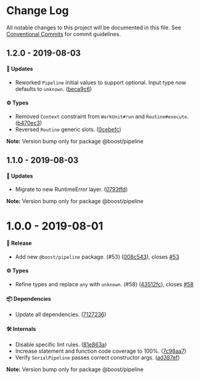 # Change Log

All notable changes to this project will be documented in this file.
See [Conventional Commits](https://conventionalcommits.org) for commit guidelines.

## 1.2.0 - 2019-08-03

#### 🚀 Updates

- Reworked `Pipeline` initial values to support optional. Input type now defaults to `unknown`. ([beca9c6](https://github.com/milesj/boost/tree/master/packages/pipeline/commit/beca9c6))

#### ⚙️ Types

- Removed `Context` constraint from `WorkUnit#run` and `Routine#execute`. ([b470ec3](https://github.com/milesj/boost/tree/master/packages/pipeline/commit/b470ec3))
- Reversed `Routine` generic slots. ([0cebefc](https://github.com/milesj/boost/tree/master/packages/pipeline/commit/0cebefc))

**Note:** Version bump only for package @boost/pipeline





## 1.1.0 - 2019-08-03

#### 🚀 Updates

- Migrate to new RuntimeError layer. ([0793ffd](https://github.com/milesj/boost/tree/master/packages/pipeline/commit/0793ffd))

**Note:** Version bump only for package @boost/pipeline





# 1.0.0 - 2019-08-01

#### 🎉 Release

- Add new `@boost/pipeline` package. (#53) ([008c543](https://github.com/milesj/boost/tree/master/packages/pipeline/commit/008c543)), closes [#53](https://github.com/milesj/boost/tree/master/packages/pipeline/issues/53)

#### ⚙️ Types

- Refine types and replace `any` with `unknown`. (#58) ([43512fc](https://github.com/milesj/boost/tree/master/packages/pipeline/commit/43512fc)), closes [#58](https://github.com/milesj/boost/tree/master/packages/pipeline/issues/58)

#### 📦 Dependencies

- Update all dependencies. ([7127236](https://github.com/milesj/boost/tree/master/packages/pipeline/commit/7127236))

#### 🛠 Internals

- Disable specific lint rules. ([81e863a](https://github.com/milesj/boost/tree/master/packages/pipeline/commit/81e863a))
- Increase statement and function code coverage to 100%. ([7c98aa7](https://github.com/milesj/boost/tree/master/packages/pipeline/commit/7c98aa7))
- Verify `SerialPipeline` passes correct constructor args. ([ad387ef](https://github.com/milesj/boost/tree/master/packages/pipeline/commit/ad387ef))

**Note:** Version bump only for package @boost/pipeline
